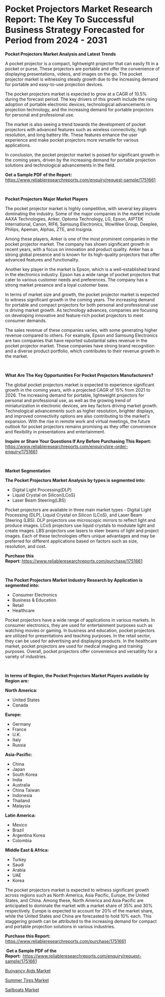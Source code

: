 <p><h1>Pocket Projectors Market Research Report: The Key To Successful Business Strategy Forecasted for Period from 2024 - 2031</h1></p><p><strong>Pocket Projectors Market Analysis and Latest Trends</strong></p>
<p><p>A pocket projector is a compact, lightweight projector that can easily fit in a pocket or purse. These projectors are portable and offer the convenience of displaying presentations, videos, and images on the go. The pocket projector market is witnessing steady growth due to the increasing demand for portable and easy-to-use projection devices.</p><p>The pocket projectors market is expected to grow at a CAGR of 10.5% during the forecast period. The key drivers of this growth include the rising adoption of portable electronic devices, technological advancements in projection technology, and the increasing demand for portable projectors for personal and professional use. </p><p>The market is also seeing a trend towards the development of pocket projectors with advanced features such as wireless connectivity, high resolution, and long battery life. These features enhance the user experience and make pocket projectors more versatile for various applications.</p><p>In conclusion, the pocket projector market is poised for significant growth in the coming years, driven by the increasing demand for portable projection solutions and technological advancements in the field.</p></p>
<p><strong>Get a Sample PDF of the Report:&nbsp;</strong> <a href="https://www.reliableresearchreports.com/enquiry/request-sample/1751661">https://www.reliableresearchreports.com/enquiry/request-sample/1751661</a></p>
<p>&nbsp;</p>
<p><strong>Pocket Projectors Major Market Players</strong></p>
<p><p>The pocket projector market is highly competitive, with several key players dominating the industry. Some of the major companies in the market include AAXA Technologies, Anker, Optoma Technology, LG, Epson, AIPTEK International, Canon, RIF6, Samsung Electronics, WowWee Group, Deeplee, Philips, Apeman, Alphas, ZTE, and Insignia.</p><p>Among these players, Anker is one of the most prominent companies in the pocket projector market. The company has shown significant growth in recent years, with a focus on innovation and product quality. Anker has a strong global presence and is known for its high-quality projectors that offer advanced features and functionality.</p><p>Another key player in the market is Epson, which is a well-established brand in the electronics industry. Epson has a wide range of pocket projectors that cater to various customer needs and preferences. The company has a strong market presence and a loyal customer base.</p><p>In terms of market size and growth, the pocket projector market is expected to witness significant growth in the coming years. The increasing demand for portable and compact projectors for both personal and professional use is driving market growth. As technology advances, companies are focusing on developing innovative and feature-rich pocket projectors to meet consumer demands.</p><p>The sales revenue of these companies varies, with some generating higher revenue compared to others. For example, Epson and Samsung Electronics are two companies that have reported substantial sales revenue in the pocket projector market. These companies have strong brand recognition and a diverse product portfolio, which contributes to their revenue growth in the market.</p></p>
<p>&nbsp;</p>
<p><strong>What Are The Key Opportunities For Pocket Projectors Manufacturers?</strong></p>
<p><p>The global pocket projectors market is expected to experience significant growth in the coming years, with a projected CAGR of 15% from 2021 to 2026. The increasing demand for portable, lightweight projectors for personal and professional use, as well as the growing trend of miniaturization in electronic devices, are key factors driving market growth. Technological advancements such as higher resolution, brighter displays, and improved connectivity options are also contributing to the market's expansion. With the rise in remote work and virtual meetings, the future outlook for pocket projectors remains promising as they offer convenience and flexibility in presentations and entertainment.</p></p>
<p><strong>Inquire or Share Your Questions If Any Before Purchasing This Report:</strong> <a href="https://www.reliableresearchreports.com/enquiry/pre-order-enquiry/1751661">https://www.reliableresearchreports.com/enquiry/pre-order-enquiry/1751661</a></p>
<p>&nbsp;</p>
<p><strong>Market Segmentation</strong></p>
<p><strong>The Pocket Projectors Market Analysis by types is segmented into:</strong></p>
<p><ul><li>Digital Light Processing(DLP)</li><li>Liquid Crystal on Silicon(LCoS)</li><li>Laser Beam Steering(LBS)</li></ul></p>
<p><p>Pocket projectors are available in three main market types - Digital Light Processing (DLP), Liquid Crystal on Silicon (LCoS), and Laser Beam Steering (LBS). DLP projectors use microscopic mirrors to reflect light and produce images. LCoS projectors use liquid crystals to modulate light and create images. LBS projectors use lasers to steer beams of light and project images. Each of these technologies offers unique advantages and may be preferred for different applications based on factors such as size, resolution, and cost.</p></p>
<p><strong>Purchase this Report:&nbsp;</strong><a href="https://www.reliableresearchreports.com/purchase/1751661">https://www.reliableresearchreports.com/purchase/1751661</a></p>
<p>&nbsp;</p>
<p><strong>The Pocket Projectors Market Industry Research by Application is segmented into:</strong></p>
<p><ul><li>Consumer Electronics</li><li>Business & Education</li><li>Retail</li><li>Healthcare</li></ul></p>
<p><p>Pocket projectors have a wide range of applications in various markets. In consumer electronics, they are used for entertainment purposes such as watching movies or gaming. In business and education, pocket projectors are utilized for presentations and teaching purposes. In the retail sector, they can be used for advertising and displaying products. In the healthcare market, pocket projectors are used for medical imaging and training purposes. Overall, pocket projectors offer convenience and versatility for a variety of industries.</p></p>
<p>&nbsp;</p>
<p><strong>In terms of Region, the Pocket Projectors Market Players available by Region are:</strong></p>
<p>
    <p> <strong> North America: </strong>
        <ul>
            <li>United States</li>
            <li>Canada</li>
        </ul>
        </p> 
    <p> <strong> Europe: </strong>
        <ul>
            <li>Germany</li>
            <li>France</li>
            <li>U.K.</li>
            <li>Italy</li>
            <li>Russia</li>
        </ul>
        </p> 
    <p> <strong> Asia-Pacific: </strong>
        <ul>
            <li>China</li>
            <li>Japan</li>
            <li>South Korea</li>
            <li>India</li>
            <li>Australia</li>
            <li>China Taiwan</li>
            <li>Indonesia</li>
            <li>Thailand</li>
            <li>Malaysia</li>
        </ul>
        </p> 
    <p> <strong> Latin America: </strong>
        <ul>
            <li>Mexico</li>
            <li>Brazil</li>
            <li>Argentina Korea</li>
            <li>Colombia</li>
        </ul>
        </p> 
    <p> <strong> Middle East & Africa: </strong>
        <ul>
            <li>Turkey</li>
            <li>Saudi</li>
            <li>Arabia</li>
            <li>UAE</li>
            <li>Korea</li>
        </ul>
    </p>
    </p>
<p><p>The pocket projectors market is expected to witness significant growth across regions such as North America, Asia Pacific, Europe, the United States, and China. Among these, North America and Asia Pacific are anticipated to dominate the market with a market share of 35% and 30% respectively. Europe is expected to account for 20% of the market share, while the United States and China are forecasted to hold 10% each. This staggering growth can be attributed to the increasing demand for compact and portable projection solutions in various industries.</p></p>
<p><strong>Purchase this Report: </strong><a href="https://www.reliableresearchreports.com/purchase/1751661">https://www.reliableresearchreports.com/purchase/1751661</a></p>
<p>&nbsp;<strong>Get a Sample PDF of the Report:&nbsp;&nbsp;</strong><a href="https://www.reliableresearchreports.com/enquiry/request-sample/1751661">https://www.reliableresearchreports.com/enquiry/request-sample/1751661</a></p>
<p><strong></strong></p>
<p><p><a href="https://github.com/Sherrillcrooksxa8i18ucf2m/Market-Research-Report-List-1/blob/main/buoyancy-aids-market.md">Buoyancy Aids Market</a></p><p><a href="https://lydian-appliance-61d.notion.site/Summer-Tires-Market-Size-Reflecting-a-Forecast-Till-2031-Market-By-Type-By-Application-and-By-Geog-c54158631515416eb6607fda9443c1a1">Summer Tires Market</a></p><p><a href="https://summer-dogwood-3e9.notion.site/Sailboats-Market-Research-Report-Provides-thorough-Industry-Overview-which-offers-an-In-Depth-Analy-f05cb033f01a40cba50b7f6d83834afc">Sailboats Market</a></p></p>